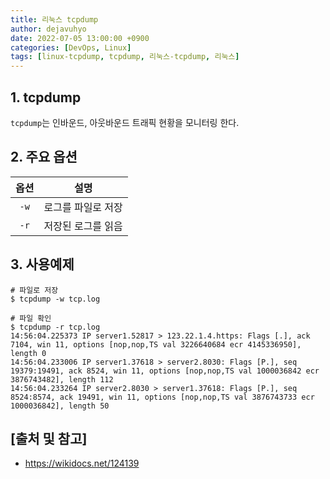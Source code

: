 ```yaml
---
title: 리눅스 tcpdump
author: dejavuhyo
date: 2022-07-05 13:00:00 +0900
categories: [DevOps, Linux]
tags: [linux-tcpdump, tcpdump, 리눅스-tcpdump, 리눅스]
---
```


## 1. tcpdump
`tcpdump`는 인바운드, 아웃바운드 트래픽 현황을 모니터링 한다.

## 2. 주요 옵션

| 옵션 | 설명 |
|:---:|:---:|
| `-w` | 로그를 파일로 저장 |
| `-r` | 저장된 로그를 읽음 |

## 3. 사용예제

```shell
# 파일로 저장
$ tcpdump -w tcp.log

# 파일 확인
$ tcpdump -r tcp.log
14:56:04.225373 IP server1.52817 > 123.22.1.4.https: Flags [.], ack 7104, win 11, options [nop,nop,TS val 3226640684 ecr 4145336950], length 0
14:56:04.233006 IP server1.37618 > server2.8030: Flags [P.], seq 19379:19491, ack 8524, win 11, options [nop,nop,TS val 1000036842 ecr 3876743482], length 112
14:56:04.233264 IP server2.8030 > server1.37618: Flags [P.], seq 8524:8574, ack 19491, win 11, options [nop,nop,TS val 3876743733 ecr 1000036842], length 50
```

## [출처 및 참고]
* <https://wikidocs.net/124139>
